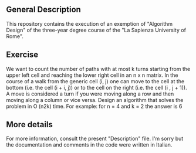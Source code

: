 ## General Description 
  This repository contains the execution of an exemption of "Algorithm Design" of the three-year degree course of the "La Sapienza University of  Rome".
## Exercise
  We want to count the number of paths with at most k turns starting from the upper left cell and reaching the lower right cell in an n x n matrix.
  In the course of a walk from the generic cell (i, j) one can move to the cell at the bottom (i.e. the cell (i + i, j)) 
  or to the cell on the right (i.e. the cell (i , j + 1)).
  A move is considered a turn if you were moving along a row and then moving along a column or vice versa.
  Design an algorithm that solves the problem in O (n2k) time.
  For example: for n = 4 and k = 2 the answer is 6
  
  ## More details
  For more information, consult the present "Description" file. I'm sorry but the documentation and comments in the code were written in Italian.

  
  
